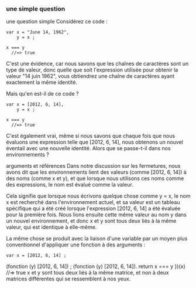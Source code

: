 ### une simple question

une question simple
Considérez ce code :

    var x = "June 14, 1962",
        y = x ;

    x === y
      //=> true
C'est une évidence, car nous savons que les chaînes de caractères sont un type de valeur, donc quelle que soit l'expression utilisée pour obtenir la valeur "14 juin 1962", vous obtiendrez une chaîne de caractères ayant exactement la même identité.

Mais qu'en est-il de ce code ?

    var x = [2012, 6, 14],
        y = x ;

    x === y
      //=> true
C'est également vrai, même si nous savons que chaque fois que nous évaluons une expression telle que [2012, 6, 14], nous obtenons un nouvel éventail avec une nouvelle identité. Alors que se passe-t-il dans nos environnements ?

arguments et références
Dans notre discussion sur les fermetures, nous avons dit que les environnements lient des valeurs (comme [2012, 6, 14]) à des noms (comme x et y), et que lorsque nous utilisons ces noms comme des expressions, le nom est évalué comme la valeur.

Cela signifie que lorsque nous écrivons quelque chose comme y = x, le nom x est recherché dans l'environnement actuel, et sa valeur est un tableau spécifique qui a été créé lorsque l'expression [2012, 6, 14] a été évaluée pour la première fois. Nous lions ensuite cette même valeur au nom y dans un nouvel environnement, et donc x et y sont tous deux liés à la même valeur, qui est identique à elle-même.

La même chose se produit avec la liaison d'une variable par un moyen plus conventionnel d'appliquer une fonction à des arguments :

    var x = [2012, 6, 14] ;

(fonction (y) [2012, 6, 14]) ; (fonction (y) [2012, 6, 14]).
  return x === y
})(x)
  //=> true
x et y sont tous deux liés à la même matrice, et non à deux matrices différentes qui se ressemblent à nos yeux.
